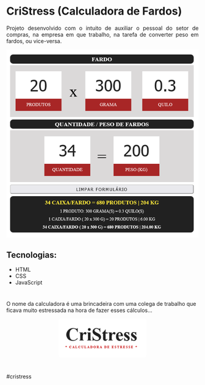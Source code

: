 
<h1 align="left">CriStress (Calculadora de Fardos)</h1>

<p align="justify">Projeto desenvolvido com o intuito de auxiliar o pessoal do setor de compras, na empresa em que trabalho, na tarefa de converter peso em fardos, ou vice-versa. </p>

<div align="center"><img style=" display: inline" src=".github/tela.png"></div>

<h2>Tecnologias:</h2>

<ul>
    <li>HTML</li>
    <li>CSS</li>
    <li>JavaScript</li>
</ul>
<h1></h1>
<p align="justfy">O nome da calculadora é uma brincadeira com uma colega de trabalho que ficava muito estressada na hora de fazer esses cálculos...</p>
<div align="center"><img style=" display: inline; border-radius:5px;width:230px" src=".github/img02.png"></div>

<h1></h1>
#cristress

